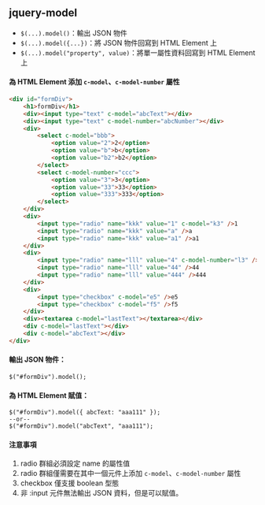 ## jquery-model

- `$(...).model()`：輸出 JSON 物件
- `$(...).model({...})`：將 JSON 物件回寫到 HTML Element 上
- `$(...).model("property", value)`：將單一屬性資料回寫到 HTML Element 上

#### 為 HTML Element 添加 `c-model`、`c-model-number` 屬性

```html
<div id="formDiv">
    <h1>formDiv</h1>
    <div><input type="text" c-model="abcText"></div>
    <div><input type="text" c-model-number="abcNumber"></div>
    <div>
        <select c-model="bbb">
            <option value="2">2</option>
            <option value="b">b</option>
            <option value="b2">b2</option>
        </select>
        <select c-model-number="ccc">
            <option value="3">3</option>
            <option value="33">33</option>
            <option value="333">333</option>
        </select>
    </div>
    <div>
        <input type="radio" name="kkk" value="1" c-model="k3" />1
        <input type="radio" name="kkk" value="a" />a
        <input type="radio" name="kkk" value="a1" />a1
    </div>
    <div>
        <input type="radio" name="lll" value="4" c-model-number="l3" />4
        <input type="radio" name="lll" value="44" />44
        <input type="radio" name="lll" value="444" />444
    </div>
    <div>
        <input type="checkbox" c-model="e5" />e5
        <input type="checkbox" c-model="f5" />f5
    </div>
    <div><textarea c-model="lastText"></textarea></div>
    <div c-model="lastText"></div>
    <div c-model="abcText"></div>
</div>
```

#### 輸出 JSON 物件：

```
$("#formDiv").model();
```

#### 為 HTML Element 賦值：

```
$("#formDiv").model({ abcText: "aaa111" });
--or--
$("#formDiv").model("abcText", "aaa111");
```

#### 注意事項

1. radio 群組必須設定 name 的屬性值
2. radio 群組僅需要在其中一個元件上添加 `c-model`、`c-model-number` 屬性
3. checkbox 僅支援 boolean 型態
4. 非 :input 元件無法輸出 JSON 資料，但是可以賦值。
